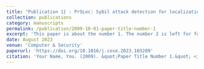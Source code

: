 ```yaml
---
title: "Publication 1} : PrSLoc: Sybil attack detection for localization with private observers using differential privacy."
collection: publications
category: manuscripts
permalink: /publication/2009-10-01-paper-title-number-1
excerpt: 'This paper is about the number 1. The number 2 is left for future work.'
date: August 2023
venue: 'Computer & Security'
paperurl: 'https://doi.org/10.1016/j.cose.2023.103289'
citation: 'Your Name, You. (2009). &quot;Paper Title Number 1.&quot; <i>Journal 1</i>. 1(1).'
---
```

